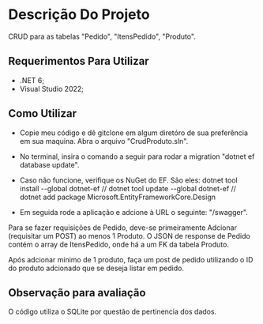 # Descrição Do Projeto
CRUD para as tabelas "Pedido", "ItensPedido", "Produto".

## Requerimentos Para Utilizar
- .NET 6;
- Visual Studio 2022;

## Como Utilizar
- Copie meu código e dê gitclone em algum diretóro de sua preferência em sua maquina.
Abra o arquivo "CrudProduto.sln".

- No terminal, insira o comando a seguir para rodar a migration "dotnet ef database update". 
- Caso não funcione, verifique os NuGet do EF. São eles: dotnet tool install --global dotnet-ef // dotnet tool update --global dotnet-ef // dotnet add package Microsoft.EntityFrameworkCore.Design

- Em seguida rode a aplicação e adcione à URL o seguinte: "/swagger".

Para se fazer requisições de Pedido, deve-se primeiramente Adcionar (requisitar um POST) ao menos 1 Produto.
O JSON de response de Pedido contém o array de ItensPedido, onde há a um FK da tabela Produto.

Após adcionar minimo de 1 produto, faça um post de pedido utilizando o ID do produto adcionado que se deseja listar em pedido.

## Observação para avaliação
O código utiliza o SQLite por questão de pertinencia dos dados.


